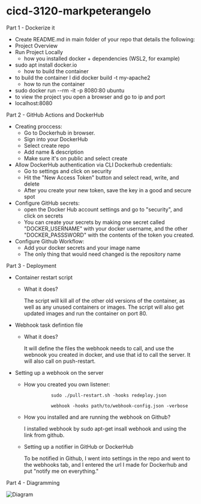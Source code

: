 # cicd-3120-markpeterangelo
Part 1 - Dockerize it

- Create README.md in main folder of your repo that details the following:
- Project Overview
- Run Project Locally
	- how you installed docker + dependencies (WSL2, for example)
- sudo apt install docker.io
	- how to build the container
- to build the container I did docker build -t my-apache2
	- how to run the container
- sudo docker run --rm -it -p 8080:80 ubuntu
- to view the project you open a browser and go to ip and port
- localhost:8080

Part 2 - GitHub Actions and DockerHub
- Creating proccess:
	- Go to Dockerhub in browser.
	-  Sign into your DockerHub
	- Select create repo
	- Add name & description
	- Make sure it's on public and select create
- Allow DockerHub authentication via CLI Dockerhub credentials:
	- Go to settings and click on security
	- Hit the  "New Access Token" button and select read, write, and delete
	- After you create your new token, save the key in a good and secure spot
- Configure GitHub secrets:
	- open the Docker Hub account settings and go to "security", and click on secrets
	- You can create your secrets by making  one secret called "DOCKER_USERNAME" with your docker username, and the other "DOCKER_PASSSWORD" with the contents of the token you created.
- Configure Github Workflow:
	- Add your docker secrets and your image name
	- The only thing that would need changed is the repository name

Part 3 - Deployment

- Container restart script
    - What it does?
    
      The script will kill all of the  other old versions of the container, as well as  any unused containers or images. The script will also get updated images and run the container on port 80.

- Webhook task defintion file
    - What it does?
    
      It will define the files the webhook needs to call, and  use the webnook you created in docker, and use that id to call the server. It will also call on push-restart.
     

- Setting up a webhook on the server

    - How you created you own listener:
    
                    sudo ./pull-restart.sh -hooks redeploy.json
                    
                    webhook -hooks path/to/webhook-config.json -verbose
                
    - How you installed and are running the webhook on Github?
    
      I installed webhook by sudo apt-get insall webhook and using the link from github. 
     
      
   - Setting up a notifier in GitHub or DockerHub
   
      To be notified in Github, I went into settings in the repo and went to the webhooks tab, and I entered the url I made for Dockerhub and put "notify me on everything."


Part 4 - Diagramming 

![Diagram](https://user-images.githubusercontent.com/70331126/164571361-1072306d-1c87-4c08-8ae2-55da99045ee1.png)

